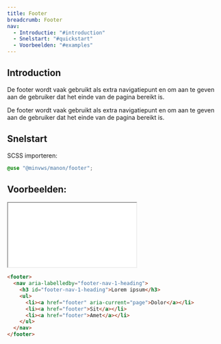 ```yaml
---
title: Footer
breadcrumb: Footer
nav:
  - Introductie: "#introduction"
  - Snelstart: "#quickstart"
  - Voorbeelden: "#examples"
---
```


<h2 id="introduction">Introduction</h2>

De footer wordt vaak gebruikt als extra navigatiepunt en om aan te geven aan de gebruiker dat het einde van de pagina bereikt is.

De footer wordt vaak gebruikt als extra navigatiepunt en om aan te geven aan de
gebruiker dat het einde van de pagina bereikt is.

<h2 id="quickstart">Snelstart</h2>

SCSS importeren:

```scss
@use "@minvws/manon/footer";
```

<h2 id="examples" class="page-title">Voorbeelden:</h2>

<div class="resize">
  <iframe src="/examples/footer" title="Voorbeeld"></iframe>
</div>

```html
<footer>
  <nav aria-labelledby="footer-nav-1-heading">
    <h3 id="footer-nav-1-heading">Lorem ipsum</h3>
    <ul>
      <li><a href="footer" aria-current="page">Dolor</a></li>
      <li><a href="footer">Sit</a></li>
      <li><a href="footer">Amet</a></li>
    </ul>
  </nav>
</footer>
```
